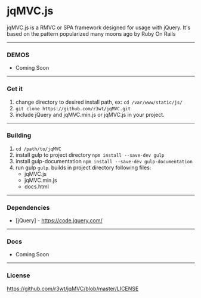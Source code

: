 # jqMVC.js

jqMVC.js is a RMVC or SPA framework designed for usage with jQuery. It's based on the pattern popularized many moons ago by Ruby On Rails

---
### DEMOS
* Coming Soon

---
### Get it

1. change directory to desired install path, ex: `cd /var/www/static/js/`
2. `git clone https://github.com/r3wt/jqMVC.git`
3. include jQuery and jqMVC.min.js or jqMVC.js in your project.

---
### Building
1. `cd /path/to/jqMVC`
2. install gulp to project directory `npm install --save-dev gulp`
3. install gulp-documentation `npm install --save-dev gulp-documentation`
4. run gulp `gulp`. builds in project directory following files:
	- jqMVC.js
	- jqMVC.min.js
	- docs.html

---
### Dependencies

* [jQuery] - https://code.jquery.com/

---
### Docs 
* Coming Soon

---
### License

https://github.com/r3wt/jqMVC/blob/master/LICENSE